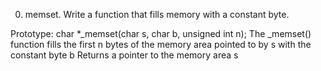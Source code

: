 0. memset.
Write a function that fills memory with a constant byte.

Prototype: char *_memset(char s, char b, unsigned int n);
The _memset() function fills the first n bytes of the memory area pointed to by s with the constant byte b
Returns a pointer to the memory area s

